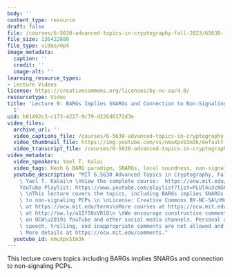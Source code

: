 ```yaml
---
body: ''
content_type: resource
draft: false
file: /courses/6-5630-advanced-topics-in-cryptography-fall-2023/65630-f23-lecture-9-part-1_360p_16_9.mp4
file_size: 136422880
file_type: video/mp4
image_metadata:
  caption: ''
  credit: ''
  image-alt: ''
learning_resource_types:
- Lecture Videos
license: https://creativecommons.org/licenses/by-nc-sa/4.0/
resourcetype: Video
title: 'Lecture 9: BARGs Implies SNARGs and Connection to Non-Signaling PCPs, Part
  1'
uid: b81492c3-c173-4227-9c79-d226d6372d3e
video_files:
  archive_url: ''
  video_captions_file: /courses/6-5630-advanced-topics-in-cryptography-fall-2023/1IIeDNafr94fG6QdLc-9_4M1ShMHENy5Q_transcript.webvtt
  video_thumbnail_file: https://img.youtube.com/vi/nmuXpvSIm3k/default.jpg
  video_transcript_file: /courses/6-5630-advanced-topics-in-cryptography-fall-2023/1IIeDNafr94fG6QdLc-9_4M1ShMHENy5Q_transcript.pdf
video_metadata:
  video_speakers: Yael T. Kalai
  video_tags: Hash & BARG paradigm, SNARGs, local soundness, non-signaling PCP, 6-5630-advanced-topics-in-cryptography-fall-2023
  youtube_description: "MIT 6.5630 Advanced Topics in Cryptography, Fall 2023\nInstructor:\
    \ Yael T. Kalai\n \nView the complete course:  https://ocw.mit.edu/courses/6-5630-advanced-topics-in-cryptography-fall-2023/\n\
    YouTube Playlist: https://www.youtube.com/playlist?list=PLUl4u3cNGP61EZllk7zwgvPbI4kbnKhWz\n\
    \ \nThis lecture covers the topics, including BARGs implies SNARGs and connection\
    \ to non-signaling PCPs.\n \nLicense: Creative Commons BY-NC-SA\nMore information\
    \ at https://ocw.mit.edu/terms\nMore courses at https://ocw.mit.edu\nSupport OCW\
    \ at http://ow.ly/a1If50zVRlQ\n \nWe encourage constructive comments and discussion\
    \ on OCW\u2019s YouTube and other social media channels. Personal attacks, hate\
    \ speech, trolling, and inappropriate comments are not allowed and may be removed.\
    \ More details at https://ocw.mit.edu/comments."
  youtube_id: nmuXpvSIm3k
---
```

This lecture covers topics including BARGs implies SNARGs and connection to non-signaling PCPs.